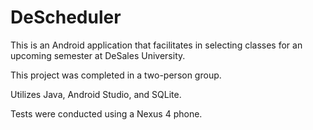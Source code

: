 # DeScheduler

This is an Android application that facilitates in selecting classes for an upcoming semester at DeSales University.

This project was completed in a two-person group.

Utilizes Java, Android Studio, and SQLite.

Tests were conducted using a Nexus 4 phone.
